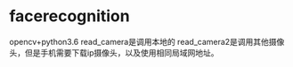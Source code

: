 # facerecognition
opencv+python3.6
read_camera是调用本地的
read_camera2是调用其他摄像头，但是手机需要下载ip摄像头，以及使用相同局域网地址。
